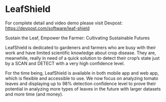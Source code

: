 # LeafShield

For complete detail and video demo please visit Devpost: https://devpost.com/software/leaf-shield

Sustain the Leaf, Empower the Farmer: Cultivating Sustainable Futures

LeafShield is dedicated to gardeners and farmers who are busy with their work and have limited scientific knowledge about crop disease. They are, meanwhile, really in need of a quick solution to detect their crop’s state just by a SCAN and DETECT with a very high confidence level. 

For the time being, LeafShield is available in both mobile app and web app, which is flexible and accessible to use. We now focus on analyzing tomato leaves and displaying up to 98% detection confidence level to prove their potential in analyzing more types of leaves in the future with larger datasets and more time (and money).
